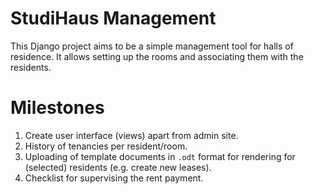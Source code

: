 # StudiHaus Management

This Django project aims to be a simple management tool for halls of residence.
It allows setting up the rooms and associating them with the residents.

# Milestones

1. Create user interface (views) apart from admin site.
2. History of tenancies per resident/room.
3. Uploading of template documents in `.odt` format for rendering for (selected) residents (e.g. create new leases).
4. Checklist for supervising the rent payment.
